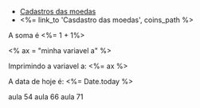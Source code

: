 <ul>
    <li>
        <a href="/coins">Cadastros das moedas</a>
    </li>
    <li>
        <%= link_to 'Casdastro das moedas', coins_path %>
    </li>
</ul>

<p> A soma é <%= 1 + 1%> </p>
<% ax = "minha variavel a" %>
<p> Imprimindo a variavel a: <%= ax %> </p>
<p> A data de hoje é: <%= Date.today %> </p>





aula 54
aula 66
aula 71